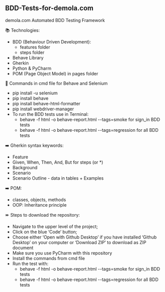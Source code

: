 ## BDD-Tests-for-demola.com
demola.com Automated BDD Testing Framework

📚 Technologies:

- BDD (Behaviour Driven Development):
  - features folder
  - steps folder
- Behave Library
- Gherkin
- Python & PyCharm
- POM (Page Object Model) in pages folder

📝 Commands in cmd file for Behave and Selenium

- pip install -u selenium
- pip install behave
- pip install behave-html-formatter
- pip install webdriver-manager
- To run the BDD tests use in Terminal:
  - behave -f html -o behave-report.html --tags=smoke for sign_in BDD tests
  - behave -f html -o behave-report.html --tags=regression for all BDD tests

➡️ Gherkin syntax keywords:

- Feature
- Given, When, Then, And, But for steps (or *)
- Background
- Scenario
- Scenario Outline - data in tables + Examples
  
➡️ POM:
- classes, objects, methods
- OOP: Inheritance principle

⏩ Steps to download the repository:

- Navigate to the upper level of the project;
- Click on the blue ‘Code’ button;
- Choose either ‘Open with Github Desktop’ if you have installed ‘Github Desktop’ on your computer or ‘Download ZIP’ to download as ZIP document
- Make sure you use PyCharm with this repository
- Install the commands from cmd file
- Run the test with:
  - behave -f html -o behave-report.html --tags=smoke for sign_in BDD tests
  - behave -f html -o behave-report.html --tags=regression for all BDD tests
